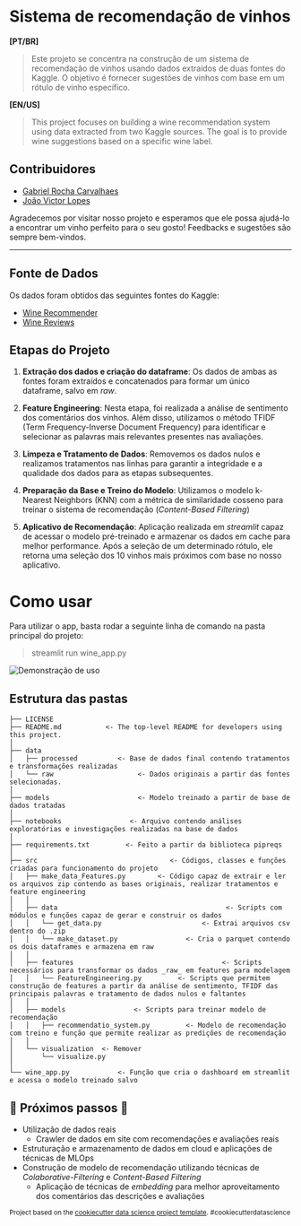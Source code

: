 Sistema de recomendação de vinhos
==============================
**[PT/BR]** 
>Este projeto se concentra na construção de um sistema de recomendação de vinhos usando dados extraídos de duas fontes do Kaggle. O objetivo é fornecer sugestões de vinhos com base em um rótulo de vinho específico.

**[EN/US]**
> This project focuses on building a wine recommendation system using data extracted from two Kaggle sources. The goal is to provide wine suggestions based on a specific wine label.

Contribuidores
------------
*  [Gabriel Rocha Carvalhaes](https://www.linkedin.com/in/gabriel-carvalhaes/)
*  [João Victor Lopes](https://www.linkedin.com/in/joaovictorlopesdepaula/)
  
Agradecemos por visitar nosso projeto e esperamos que ele possa ajudá-lo a encontrar um vinho perfeito para o seu gosto!
Feedbacks e sugestões são sempre bem-vindos.

------------

Fonte de Dados
------------
Os dados foram obtidos das seguintes fontes do Kaggle:
* [Wine Recommender](https://www.kaggle.com/code/sudhirnl7/wine-recommender/input)
* [Wine Reviews](https://www.kaggle.com/datasets/zynicide/wine-reviews)

Etapas do Projeto
------------
1. **Extração dos dados e criação do dataframe**:
Os dados de ambas as fontes foram extraídos e concatenados para formar um único dataframe, salvo em _raw_.

2. **Feature Engineering**:  Nesta etapa, foi realizada a análise de sentimento dos comentários dos vinhos. Além disso, utilizamos o método TFIDF (Term Frequency-Inverse Document Frequency) para identificar e selecionar as palavras mais relevantes presentes nas avaliações.

3. **Limpeza e Tratamento de Dados**:  Removemos os dados nulos e realizamos tratamentos nas linhas para garantir a integridade e a qualidade dos dados para as etapas subsequentes.

4. **Preparação da Base e Treino do Modelo**:  Utilizamos o modelo k-Nearest Neighbors (KNN) com a métrica de similaridade cosseno para treinar o sistema de recomendação (_Content-Based Filtering_)

5. **Aplicativo de Recomendação**: Aplicação realizada em _streamlit_ capaz de acessar o modelo pré-treinado e armazenar os dados em cache para melhor performance. Após a seleção de um determinado rótulo, ele retorna uma seleção dos 10 vinhos mais próximos com base no nosso aplicativo.

Como usar
==============================
Para utilizar o app, basta rodar a seguinte linha de comando na pasta principal do projeto:

> streamlit run wine_app.py

![Demonstração de uso](Demonstração.gif)


Estrutura das pastas
------------

    ├── LICENSE
    ├── README.md           <- The top-level README for developers using this project.
    │
    ├── data
    │   ├── processed          <- Base de dados final contendo tratamentos e transformações realizadas
    │   └── raw                     <- Dados originais a partir das fontes selecionadas.
    │
    ├── models                      <- Modelo treinado a partir de base de dados tratadas
    │
    ├── notebooks                 <- Arquivo contendo análises exploratórias e investigações realizadas na base de dados
    │
    ├── requirements.txt         <- Feito a partir da biblioteca pipreqs
    │
    ├── src                                 <- Códigos, classes e funções criadas para funcionamento do projeto
    │   ├── make_data_Features.py        <- Código capaz de extrair e ler os arquivos zip contendo as bases originais, realizar tratamentos e feature engineering
    │   │
    │   ├── data                                          <- Scripts com módulos e funções capaz de gerar e construir os dados
    │   │   └── get_data.py                         <- Extrai arquivos csv dentro do .zip
    │   │   └── make_dataset.py                 <- Cria o parquet contendo os dois dataframes e armazena em raw
    │   │
    │   ├── features                                     <- Scripts necessários para transformar os dados _raw_ em features para modelagem
    │   │   └── FeatureEngineering.py         <- Scripts que permitem construção de features a partir da análise de sentimento, TFIDF das principais palavras e tratamento de dados nulos e faltantes
    │   │
    │   ├── models                 <- Scripts para treinar modelo de recomendação
    │   │   ├── recommendatio_system.py         <- Modelo de recomendação com treino e função que permite realizar as predições de recomendação
    │   │
    │   └── visualization  <- Remover
    │       └── visualize.py
    │
    └── wine_app.py            <- Função que cria o dashboard em streamlit e acessa o modelo treinado salvo


:construction: Próximos passos :construction:
------------
* Utilização de dados reais
    * Crawler de dados em site com recomendações e avaliações reais
* Estruturação e armazenamento de dados em cloud e aplicações de técnicas de MLOps
* Construção de modelo de recomendação utilizando técnicas de _Colaborative-Filtering_ e _Content-Based Filtering_
    * Aplicação de técnicas de _embedding_ para melhor aproveitamento dos comentários das descrições e avaliações 
  
<p><small>Project based on the <a target="_blank" href="https://drivendata.github.io/cookiecutter-data-science/">cookiecutter data science project template</a>. #cookiecutterdatascience</small></p>
